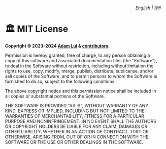 <div align="right">
    <h6>
        <picture>
            <source type="image/svg+xml" media="(prefers-color-scheme: dark)" srcset="https://media.autoclearchatgpt.com/images/icons/earth/white/icon32.svg?latest">
            <img height=14 src="https://media.autoclearchatgpt.com/images/icons/earth/black/icon32.svg?latest">
        </picture>
        &nbsp;English |
        <a href="docs/hi/LICENSE.md">हिंदी</a>
    </h6>
</div>

# 🏛️ MIT License

**Copyright © 2023–2024 [Adam Lui](https://github.com/adamlui) & [contributors](./#-contributors).**

Permission is hereby granted, free of charge, to any person obtaining a copy of this software and associated documentation files (the "Software"), to deal in the Software without restriction, including without limitation the rights to use, copy, modify, merge, publish, distribute, sublicense, and/or sell copies of the Software, and to permit persons to whom the Software is furnished to do so, subject to the following conditions:

The above copyright notice and this permission notice shall be included in all copies or substantial portions of the Software.

THE SOFTWARE IS PROVIDED "AS IS", WITHOUT WARRANTY OF ANY KIND, EXPRESS OR IMPLIED, INCLUDING BUT NOT LIMITED TO THE WARRANTIES OF MERCHANTABILITY, FITNESS FOR A PARTICULAR PURPOSE AND NONINFRINGEMENT. IN NO EVENT SHALL THE AUTHORS OR COPYRIGHT HOLDERS BE LIABLE FOR ANY CLAIM, DAMAGES OR OTHER LIABILITY, WHETHER IN AN ACTION OF CONTRACT, TORT OR OTHERWISE, ARISING FROM, OUT OF OR IN CONNECTION WITH THE SOFTWARE OR THE USE OR OTHER DEALINGS IN THE SOFTWARE.
